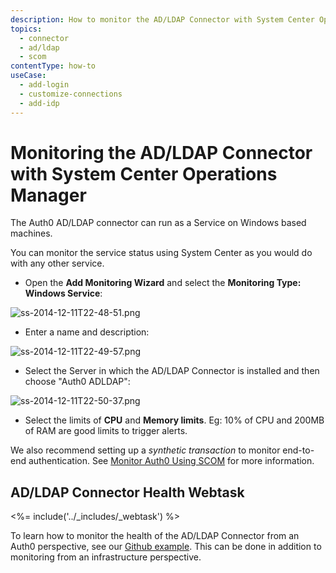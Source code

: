 ```yaml
---
description: How to monitor the AD/LDAP Connector with System Center Operations Manager.
topics:
  - connector
  - ad/ldap
  - scom
contentType: how-to
useCase:
  - add-login
  - customize-connections
  - add-idp
---
```


# Monitoring the AD/LDAP Connector with System Center Operations Manager

The Auth0 AD/LDAP connector can run as a Service on Windows based machines.

You can monitor the service status using System Center as you would do with any other service.

* Open the __Add Monitoring Wizard__ and select the __Monitoring Type: Windows Service__:

![ss-2014-12-11T22-48-51.png](/media/articles/connector/scom-monitoring/ss-2014-12-11T22-48-51.png)

* Enter a name and description:

![ss-2014-12-11T22-49-57.png](/media/articles/connector/scom-monitoring/ss-2014-12-11T22-49-57.png)

* Select the Server in which the AD/LDAP Connector is installed and then choose "Auth0 ADLDAP":

![ss-2014-12-11T22-50-37.png](/media/articles/connector/scom-monitoring/ss-2014-12-11T22-50-37.png)

* Select the limits of **CPU** and **Memory limits**. Eg: 10% of CPU and 200MB of RAM are good limits to trigger alerts.

We also recommend setting up a _synthetic transaction_ to monitor end-to-end authentication. See [Monitor Auth0 Using SCOM](/monitoring/guides/monitor-using-SCOM) for more information.

## AD/LDAP Connector Health Webtask

<%= include('../_includes/_webtask') %>

To learn how to monitor the health of the AD/LDAP Connector from an Auth0 perspective, see our [Github example](https://github.com/sandrinodimattia/auth0-ldap-connector-health-webtask). This can be done in addition to monitoring from an infrastructure perspective.
